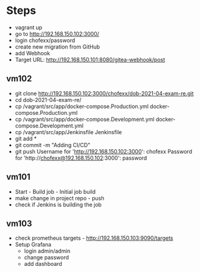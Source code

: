 # Steps

- vagrant up
- go to  http://192.168.150.102:3000/
- login chofexx/password
- create new migration from GitHub
- add Webhook
- Target URL: http://192.168.150.101:8080/gitea-webhook/post

## vm102

- git clone http://192.168.150.102:3000/chofexx/dob-2021-04-exam-re.git
- cd dob-2021-04-exam-re/
- cp /vagrant/src/app/docker-compose.Production.yml docker-compose.Production.yml
- cp /vagrant/src/app/docker-compose.Development.yml docker-compose.Development.yml
- cp /vagrant/src/app/Jenkinsfile Jenkinsfile
- git add *
- git commit -m "Adding CI/CD"
- git push
        Username for 'http://192.168.150.102:3000': chofexx
        Password for 'http://chofexx@192.168.150.102:3000': password

## vm101

- Start - Build job - Initial job build
- make change in project repo - push
- check if Jenkins is building the job

## vm103

- check prometheus targets - http://192.168.150.103:9090/targets
- Setup Grafana
    - login admin/admin
    - change password
    - add dashboard

